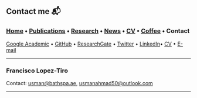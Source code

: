 
## Contact me 📬
###  [Home](/index) • [Publications](/publications) • [Research](/research) • [News](/news) • [CV](/brief_cv) • [Coffee](/coffee) • Contact                        


<a href="https://scholar.google.com/citations?user=u06UNxwAAAAJ&hl=en" target="_blank">Google Academic</a>  • <a href="https://github.com/usmanahmad11" target="_blank">GitHub</a> • <a href="https://www.researchgate.net/profile/Usman-Ahmad-44?ev=hdr_xprf" target="_blank">ResearchGate</a> • <a href="https://twitter.com/usmanahmaad50" target="_blank">Twitter</a> • <a href="https://www.linkedin.com/in/usman-ahmad-005837140/" target="_blank">LinkedIn</a>• [CV](/files/CV_UsmanAhmad.pdf) • [E-mail](mailto:usmanahmad50@outlook.com?subject=%20Hello,%20Usman) 


---

### **Francisco Lopez-Tiro**                 
Contact: [usman@bathspa.ae](mailto:usman@bathspa.ae?subject=%20Hello,%20Usman), [usmanahmad50@outlook.com](mailto:usmanahmad50@outlook.com?subject=%20Hello,%20Usman) 

                                                           
---

